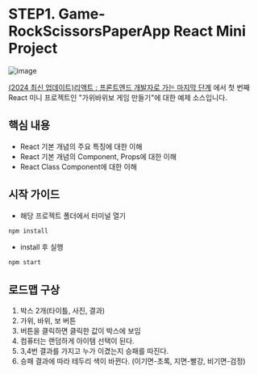# STEP1. Game-RockScissorsPaperApp React Mini Project

![image](https://github.com/limseongeun/react-all/assets/13953651/e8c554c3-97a0-4e4c-8fc1-d47d05d27129)

[(2024 최신 업데이트)리액트 : 프론트엔드 개발자로 가는 마지막 단계](https://www.inflearn.com/course/%EB%A6%AC%EC%95%A1%ED%8A%B8-%ED%94%84%EB%A1%A0%ED%8A%B8%EC%97%94%EB%93%9C-%EB%A7%88%EC%A7%80%EB%A7%89) 에서 첫 번째 React 미니 프로젝트인 "가위바위보 게임 만들기"에 대한 예제 소스입니다.

## 핵심 내용

- React 기본 개념의 주요 특징에 대한 이해
- React 기본 개념의 Component, Props에 대한 이해
- React Class Component에 대한 이해

## 시작 가이드

- 해당 프로젝트 폴더에서 터미널 열기

```bash
npm install
```

- install 후 실행

```bash
npm start
```

## 로드맵 구상

1. 박스 2개(타이틀, 사진, 결과)
2. 가위, 바위, 보 버튼
3. 버튼을 클릭하면 클릭한 값이 박스에 보임
4. 컴퓨터는 랜덤하게 아이템 선택이 된다.
5. 3,4번 결과를 가지고 누가 이겼는지 승패를 따진다.
6. 승패 결과에 따라 테두리 색이 바뀐다. (이기면-초록, 지면-빨강, 비기면-검정)
